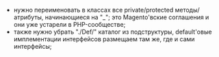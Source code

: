 * нужно переименовать в классах все private/protected методы/атрибуты, начинающиеся на "_"; это Magento'вские соглашения и они уже устарели в PHP-сообществе;
* также нужно убрать "./Def/" каталог из подструктуры, default'овые имплементации интерфейсов размещаем там же, где и сами интерфейсы;